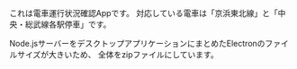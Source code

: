 これは電車運行状況確認Appです。
対応している電車は「京浜東北線」と「中央・総武線各駅停車」です。

Node.jsサーバーをデスクトップアプリケーションにまとめたElectronのファイルサイズが大きいため、
全体をzipファイルにしています。
